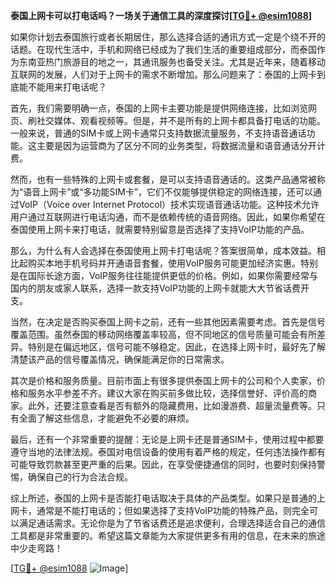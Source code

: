 **泰国上网卡可以打电话吗？一场关于通信工具的深度探讨[[TG💪+ @esim1088](https://t.me/s/esim1088)]**

如果你计划去泰国旅行或者长期居住，那么选择合适的通讯方式一定是个绕不开的话题。在现代生活中，手机和网络已经成为了我们生活的重要组成部分，而泰国作为东南亚热门旅游目的地之一，其通讯服务也备受关注。尤其是近年来，随着移动互联网的发展，人们对于上网卡的需求不断增加。那么问题来了：泰国的上网卡到底能不能用来打电话呢？

首先，我们需要明确一点，泰国的上网卡主要功能是提供网络连接，比如浏览网页、刷社交媒体、观看视频等。但是，并不是所有的上网卡都具备打电话的功能。一般来说，普通的SIM卡或上网卡通常只支持数据流量服务，不支持语音通话功能。这主要是因为运营商为了区分不同的业务类型，将数据流量和语音通话分开计费。

然而，也有一些特殊的上网卡或套餐，是可以支持语音通话的。这类产品通常被称为“语音上网卡”或“多功能SIM卡”，它们不仅能够提供稳定的网络连接，还可以通过VoIP（Voice over Internet Protocol）技术实现语音通话功能。这种技术允许用户通过互联网进行电话沟通，而不是依赖传统的语音网络。因此，如果你希望在泰国使用上网卡来打电话，就需要特别留意是否选择了支持VoIP功能的产品。

那么，为什么有人会选择在泰国使用上网卡打电话呢？答案很简单，成本效益。相比起购买本地手机号码并开通语音套餐，使用VoIP服务可能更加经济实惠。特别是在国际长途方面，VoIP服务往往能提供更低的价格。例如，如果你需要经常与国内的朋友或家人联系，选择一款支持VoIP功能的上网卡就能大大节省话费开支。

当然，在决定是否购买泰国上网卡之前，还有一些其他因素需要考虑。首先是信号覆盖范围。虽然泰国的移动网络覆盖率较高，但不同地区的信号质量可能会有所差异。特别是在偏远地区，信号可能不够稳定。因此，在选择上网卡时，最好先了解清楚该产品的信号覆盖情况，确保能满足你的日常需求。

其次是价格和服务质量。目前市面上有很多提供泰国上网卡的公司和个人卖家，价格和服务水平参差不齐。建议大家在购买前多做比较，选择信誉好、评价高的商家。此外，还要注意查看是否有额外的隐藏费用，比如漫游费、超量流量费等。只有全面了解这些信息，才能避免不必要的麻烦。

最后，还有一个非常重要的提醒：无论是上网卡还是普通SIM卡，使用过程中都要遵守当地的法律法规。泰国对电信设备的使用有着严格的规定，任何违法操作都有可能导致罚款甚至更严重的后果。因此，在享受便捷通信的同时，也要时刻保持警惕，确保自己的行为合法合规。

综上所述，泰国的上网卡是否能打电话取决于具体的产品类型。如果只是普通的上网卡，通常是不能打电话的；但如果选择了支持VoIP功能的特殊产品，则完全可以满足通话需求。无论你是为了节省话费还是追求便利，合理选择适合自己的通信工具都是非常重要的。希望这篇文章能为大家提供更多有用的信息，在未来的旅途中少走弯路！

[[TG💪+ @esim1088](https://t.me/s/esim1088) ![Image](https://i.postimg.cc/4NQfJmqS/Snipaste-2025-05-13-00-14-12.png)]